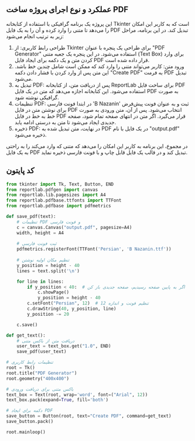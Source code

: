 ## عملکرد و نوع اجرای پروژه ساخت PDF
این پروژه یک برنامه گرافیکی با استفاده از کتابخانه Tkinter است که به کاربر این امکان را می‌دهد تا متنی را وارد کرده و آن را به یک فایل PDF تبدیل کند. در این برنامه، مراحل زیر به ترتیب انجام می‌شود:
1. طراحی رابط کاربری: از Tkinter برای طراحی یک پنجره با عنوان "PDF Generator" استفاده می‌شود. در این پنجره یک جعبه متنی (Text Box) برای وارد کردن متن و یک دکمه برای ایجاد فایل PDF قرار داده شده است.
2. ورود متن: کاربر می‌تواند متنی را وارد کند که ممکن است شامل چندین خط باشد. این متن پس از وارد کردن با فشار دادن دکمه "Create PDF" به فرمت PDF تبدیل می‌شود.
3. تبدیل به PDF: پس از دریافت متن، از کتابخانه ReportLab برای ساخت فایل PDF استفاده می‌شود. این کتابخانه اجازه می‌دهد که متن در یک فایل PDF به صورت گرافیکی نوشته شود.
4. تنظیمات PDF: در ابتدا فونت فارسی 'B Nazanin' ثبت و به عنوان فونت پیش‌فرض برای نوشتن متن در فایل PDF انتخاب می‌شود. پس از آن، متن ورودی به صورت خط به خط در فایل PDF قرار می‌گیرد. اگر متن در انتهای صفحه تمام شود، صفحه جدیدی ایجاد می‌شود تا متن به درستی ادامه یابد.
5. ذخیره PDF: در نهایت، متن تبدیل شده به PDF در یک فایل با نام "output.pdf" ذخیره می‌شود.

در مجموع، این برنامه به کاربر این امکان را می‌دهد که متنی که وارد می‌کند را به راحتی به یک فایل PDF تبدیل کند و در قالب یک فایل قابل چاپ و با فونت فارسی ذخیره نماید.

## کد پایتون
```python
from tkinter import Tk, Text, Button, END
from reportlab.pdfgen import canvas
from reportlab.lib.pagesizes import A4
from reportlab.pdfbase.ttfonts import TTFont
from reportlab.pdfbase import pdfmetrics

def save_pdf(text):
    # تنظیمات PDF و فونت فارسی
    c = canvas.Canvas("output.pdf", pagesize=A4)
    width, height = A4
    
    # ثبت فونت فارسی
    pdfmetrics.registerFont(TTFont('Persian', 'B Nazanin.ttf'))
    
    # تنظیم مکان اولیه نوشتن
    y_position = height - 40
    lines = text.split('\n')

    for line in lines:
        if y_position < 40:  # اگر به پایین صفحه رسیدیم، صفحه جدیدی باز کن
            c.showPage()
            y_position = height - 40
        c.setFont("Persian", 12)  # تنظیم فونت و اندازه 12
        c.drawString(40, y_position, line)
        y_position -= 20

    c.save()

def get_text():
    # دریافت متن از باکس متنی
    user_text = text_box.get("1.0", END)
    save_pdf(user_text)

# تنظیمات رابط کاربری
root = Tk()
root.title("PDF Generator")
root.geometry("400x400")

# باکس متنی برای دریافت ورودی
text_box = Text(root, wrap='word', font=("Arial", 12))
text_box.pack(expand=True, fill='both')

# دکمه برای ایجاد PDF
save_button = Button(root, text="Create PDF", command=get_text)
save_button.pack()

root.mainloop()

```
